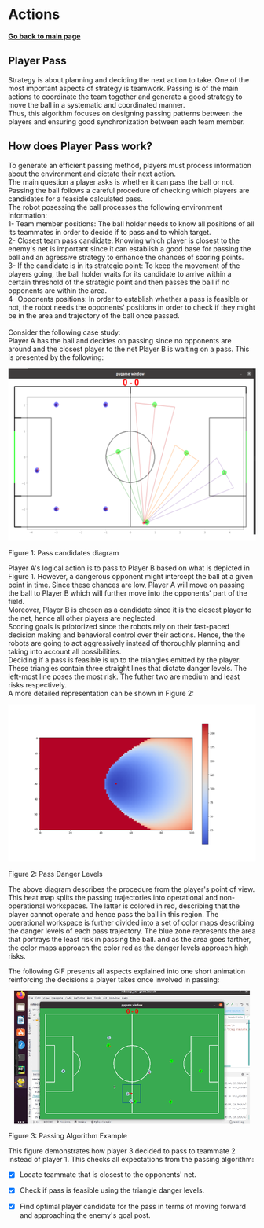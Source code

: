 # **Actions**

**[Go back to main page](../../Documentation.md)**

## Player Pass

Strategy is about planning and deciding the next action to take. One of the most important aspects of strategy is teamwork. Passing is of the main actions to coordinate the team together and generate a good strategy to move the ball in a systematic and coordinated manner.<br>Thus, this algorithm focuses on designing passing patterns between the players and ensuring good synchronization between each team member.

## How does Player Pass work?

To generate an efficient passing method, players must process information about the environment and dictate their next action.<br>The main question a player asks is whether it can pass the ball or not. Passing the ball follows a careful procedure of checking which players are candidates for a feasible calculated pass.<br>The robot posessing the ball processes the following environment information:<br> 1- Team member positions: The ball holder needs to know all positions of all its teammates in order to decide if to pass and to which target.<br> 2- Closest team pass candidate: Knowing which player is closest to the enemy's net is important since it can establish a good base for passing the ball and an agressive strategy to enhance the chances of scoring points.<br> 3- If the candidate is in its strategic point: To keep the movement of the players going, the ball holder waits for its candidate to arrive within a certain threshold of the strategic point and then passes the ball if no opponents are within the area.<br> 4- Opponents positions: In order to establish whether a pass is feasible or not, the robot needs the opponents' positions in order to check if they might be in the area and trajectory of the ball once passed.<br><br> Consider the following case study:<br> Player A has the ball and decides on passing since no opponents are around and the closest player to the net Player B is waiting on a pass. This is presented by the following:

 <p align="center">
      <img src="../../../Images/pass_capabilities.png" />
   <figcaption>Figure 1: Pass candidates diagram</figcaption>
   </p>

Player A's logical action is to pass to Player B based on what is depicted in Figure 1. However, a dangerous opponent might intercept the ball at a given point in time. Since these chances are low, Player A will move on passing the ball to Player B which will further move into the opponents' part of the field.<br>Moreover, Player B is chosen as a candidate since it is the closest player to the net, hence all other players are neglected.<br>Scoring goals is priotorized since the robots rely on their fast-paced decision making and behavioral control over their actions. Hence, the the robots are going to act aggressively instead of thoroughly planning and taking into account all possibilities.<br>Deciding if a pass is feasible is up to the triangles emitted by the player. These triangles contain three straight lines that dictate danger levels. The left-most line poses the most risk. The futher two are medium and least risks respectively. <br>A more detailed representation can be shown in Figure 2:

 <p align="center">
      <img src="../../../Images/pass_hm.png" />
   <figcaption>Figure 2: Pass Danger Levels</figcaption>
   </p>

The above diagram describes the procedure from the player's point of view. This heat map splits the passing trajectories into operational and non-operational workspaces. The latter is colored in red, describing that the player cannot operate and hence pass the ball in this region. The operational workspace is further divided into a set of color maps describing the danger levels of each pass trajectory. The blue zone represents the area that portrays the least risk in passing the ball. and as the area goes farther, the color maps approach the color red as the danger levels approach high risks.

The following GIF presents all aspects explained into one short animation reinforcing the decisions a player takes once involved in passing:

 <p align="center">
      <img src="../../../Images/pass_algo.gif" />
   <figcaption>Figure 3: Passing Algorithm Example</figcaption>
   </p>

This figure demonstrates how player 3 decided to pass to teammate 2 instead of player 1. This checks all expectations from the passing algorithm:

- [x] Locate teammate that is closest to the opponents' net.
- [x] Check if pass is feasible using the triangle danger levels.
- [x] Find optimal player candidate for the pass in terms of moving forward and approaching the enemy's goal post.

